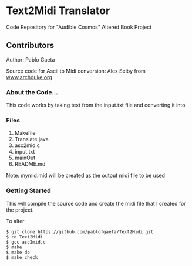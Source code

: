 # Text2Midi Translator
Code Repository for "Audible Cosmos" Altered Book Project

## Contributors
Author: Pablo Gaeta

Source code for Ascii to Midi conversion: Alex Selby from www.archduke.org

### About the Code...
This code works by taking text from the input.txt file and converting it into 


### Files
1. Makefile
2. Translate.java
2. asc2mid.c
3. input.txt
4. mainOut
5. README.md

Note: mymid.mid will be created as the output midi file to be used

### Getting Started
This will compile the source code and create the midi file that I created for the project.

To alter

```shell
$ git clone https://github.com/pablofgaeta/Text2Midi.git
$ cd Text2Midi
$ gcc asc2mid.c
$ make
$ make do
$ make check
```
